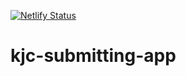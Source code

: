 [![Netlify Status](https://api.netlify.com/api/v1/badges/5edb45ef-9c47-44e2-867c-e5e1f7c38c55/deploy-status)](https://app.netlify.com/sites/kj2c/deploys)
# kjc-submitting-app
